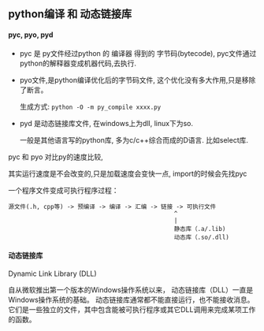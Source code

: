 ## python编译 和 动态链接库



#### pyc, pyo, pyd

* pyc  是 py文件经过python 的 编译器 得到的 字节码(bytecode),  pyc文件通过python的解释器变成机器代码,去执行.

* pyo文件,是python编译优化后的字节码文件, 这个优化没有多大作用,只是移除了断言。

  生成方式: `python -O -m py_compile xxxx.py `

* pyd 是动态链接库文件, 在windows上为dll,  linux下为so.  

  一般是其他语言写的python库, 多为c/c++综合而成的D语言. 比如select库.



pyc 和 pyo 对比py的速度比较,

其实运行速度是不会改变的,只是加载速度会变快一点, import的时候会先找pyc



一个程序文件变成可执行程序过程：

```
源文件(.h, cpp等) -> 预编译 -> 编译 -> 汇编 -> 链接 -> 可执行文件
                                               ^
                                               |
                                               静态库（.a/.lib)
                                               动态库（.so/.dll)
```





#### 动态链接库

Dynamic Link Library (DLL)

自从微软推出第一个版本的Windows操作系统以来，
动态链接库（DLL）一直是Windows操作系统的基础。
动态链接库通常都不能直接运行，也不能接收消息。
它们是一些独立的文件，其中包含能被可执行程序或其它DLL调用来完成某项工作的函数。